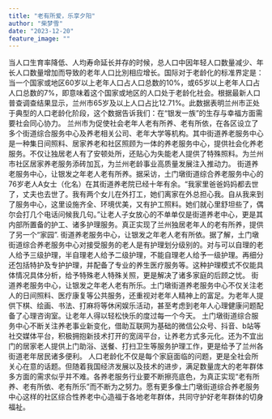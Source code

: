 ```yaml
---
title: "老有所爱，乐享夕阳"
author: "柴梦雪"
date: "2023-12-20"
feature_image: ""
---
```


  当人口生育率降低、人均寿命延长并存的时候，总人口中因年轻人口数量减少、年长人口数量增加而导致的老年人口比別相应增长。国际对于老龄化的标准界定是：当一个国家或地区60岁以上老年人口占人口总数的10%，或65岁以上老年人口占人口总数的7%，即意味着这个国家或地区的人口处于老龄化社会。根据最新人口普查调查结果显示，兰州市65岁及以上人口占比12.71%。此数据表明兰州市正处于典型的人口老龄化阶段，这个数据告诉我们：在“银发一族”的生存与幸福方面需要社会同心协力。
   兰州市为促使社会老年人老有所养、老有所依，在各区设立了多个街道综合服务中心及养老相关公司、老年大学等机构。其中街道养老服务中心是一种集日间照料、居家养老和社区照顾为一体的养老服务中心，提供社会化养老服务。不仅让独居老人有了安顿处所，还贴心为失能老人提供了特殊照料。为兰州市社区居家养老服务添砖加瓦，为兰州老龄事业高质量发展注入推动力。
   街道养老服务中心，让银发之年老人老有所养。据采访，土门墩街道综合养老服务中心的76岁老人A女士（化名）在其街道养老院已经十年有余。“我家里爸爸妈妈都去世了，丈夫也去世了。我有两个女儿在外打工，她们离家在外总担心我。自从我来到了服务中心，这里设施齐全、环境优美，又有护工照料。她们就心里舒坦些了，偶尔会打几个电话问候我几句。”让老人子女放心的不单单仅是街道养老中心，更是其内部所置备的护工、诸多护理服务。真正实现了兰州独居老年人的老有所养，提供了另一个“家园”.
   街道养老服务中心，让银发之年老人老有所依。据了解，土门墩街道综合养老服务中心对接受服务的老人是有护理划分级别的。对与可以自理的老人给予三级护理，半自理老人给予二级护理，不能自理老人给予一级护理。再细分还包括特护及专护护理，并配备了专业的养生医疗服务等。这种护理模式不仅能具体情况具体分析，给予特殊老人特殊关照，更是解决了诸多家庭的后顾之忧。
   街道养老服务中心，让银发之年老人老有所乐。土门墩街道养老服务中心不仅关注老人的日间照料、医疗康复等公共服务，还重视对老年人精神上的富足。为老年人提供下棋、绘画、书法、打麻将等休闲娱乐活动，甚至考虑到老年人心理健康问题配备了心理咨询室。让老年人得以轻松快乐的度过每一个今天。
  土门墩街道综合服务中心不断关注养老事业新变化，借助互联网为基础的微信公众号、抖音、b站等社交媒体平台，积极拥抱新技术打开的宽阔平台，让养老方式多元化。还为不宜出门的居家老人提供上门助浴、送餐、打扫卫生等服务护理工作，更是给予了兰州各街道老年居民诸多便利。
   人口老龄化不仅是每个家庭面临的问题，更是全社会所关心在意的话题。但随着我国经济发展以及技术的进步，满足数量庞大的老年群体多方面的需求似乎并不难。各养老服务行业要不断擦亮底色，为真正实现“老有所养、老有所依、老有所乐”而不断为之努力。愿有更多像土门墩街道综合养老服务中心这样的社区综合性养老中心造福于各地老年群体，共同守护好老年群体的切身福祉。
